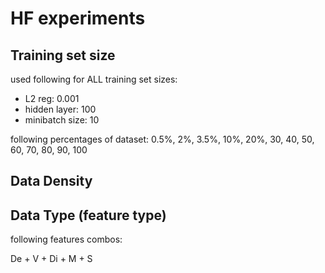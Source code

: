 # HF experiments

## Training set size
used following for ALL training set sizes:
* L2 reg: 0.001
* hidden layer: 100
* minibatch size: 10

following percentages of dataset:
0.5%, 2%, 3.5%, 10%, 20%, 30, 40, 50, 60, 70, 80, 90, 100



## Data Density




## Data Type (feature type)
following features combos:

De + V + Di + M + S
